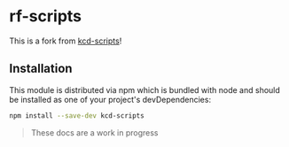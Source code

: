 # rf-scripts

This is a fork from [kcd-scripts](https://github.com/kentcdodds/kcd-scripts)!

## Installation

This module is distributed via npm which is bundled with node and should be installed as one of your project's devDependencies:

```sh
npm install --save-dev kcd-scripts
```

> These docs are a work in progress
